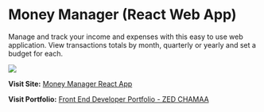 <h1>Money Manager (React Web App)</h1>

<p>Manage and track your income and expenses with this easy to use web application. View transactions totals by month, quarterly or yearly and set a budget for each.</p>

<img src="https://www.zedchamaa.com/assets/images/money-manager-placeholder.png">

<p><strong>Visit Site:</strong> <a target="_blank" href="https://money-manager.zedchamaa.com/">Money Manager React App</a></p>

<p><strong>Visit Portfolio:</strong> <a target="_
blank" href="https://zedchamaa.com/">Front End Developer Portfolio - ZED CHAMAA</a></p>
